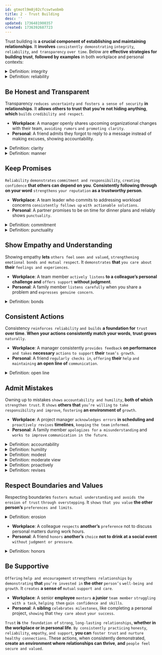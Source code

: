 ```yaml
---
id: gtmotl9m8j02cfcswtwobmb
title: 2 - Trust Building
desc: ''
updated: 1736481900357
created: 1736392687723
---
```


Trust building is **a crucial component of establishing and maintaining relationships**. It **involves** `consistently demonstrating` `integrity`, `reliability`, `and transparency` `over time`. Below are **effective strategies for building trust**, **followed by examples** in both workplace and personal contexts:



<!-- start of 'integrity' section -->
<details>
    <summary>Definition: integrity</summary>

#
Integrity **is** `the quality of` `being honest`, `having strong` `moral principles`, `and doing the right thing` **even when no one is watching**.

---
</details>
<!-- end of 'integrity' section -->



<!-- start of 'reliability' section -->
<details>
    <summary>Definition: reliability</summary>

#
Reliability **is** `the quality of` `being dependable and consistent`, **where** **others can trust you** `to do` `what you say` `you will do`.

---
</details>
<!-- end of 'reliability' section -->



## **Be Honest and Transparent**  
Transparency `reduces uncertainty` `and fosters a sense of security` **in relationships**. It **allows others to trust that you’re not hiding anything**, **which** `builds` `credibility and respect`.  
- **Workplace**: A manager openly shares upcoming organizational changes with their team, `avoiding rumors` `and promoting clarity`.  
- **Personal**: A friend admits they forgot to reply to a message instead of making excuses, showing accountability.  



<!-- start of 'clarity' section -->
<details>
    <summary>Definition: clarity</summary>

#
Clarity **is** `the quality of` `being` `easy to understand`, `clear`, `and free from` `confusion or ambiguity`. It **involves** `expressing thoughts`, `ideas`, `or information` `in a straightforward and transparent` `manner`.

---
</details>
<!-- end of 'clarity' section -->



<!-- start of 'manner' section -->
<details>
    <summary>Definition: manner</summary>

#
Manner **refers to** `the way in which` `something is done` `or the style of behavior` `a person shows` **in a particular situation**. It **can also refer to** `someone's` `attitude or approach`.

---
</details>
<!-- end of 'manner' section -->



## **Keep Promises**  
`Reliability` `demonstrates` `commitment and responsibility`, `creating confidence` **that others can depend on you**. **Consistently following through on your word** `strengthens` `your reputation` **as a trustworthy person**.  
- **Workplace**: A team leader who commits to addressing workload concerns `consistently follows up` `with actionable solutions`.  
- **Personal**: A partner promises to be on time for dinner plans and reliably shows `punctuality`.  



<!-- start of 'commitment' section -->
<details>
    <summary>Definition: commitment</summary>

#
Commitment **is** `the act of` `dedicating yourself` `to a task`, `cause`, `or person`, **and** `consistently working toward` `fulfilling` **your** `responsibilities or promises`.

---
</details>
<!-- end of 'commitment' section -->



<!-- start of 'punctuality' section -->
<details>
    <summary>Definition: punctuality</summary>

#
Punctuality **is** `the quality of` `being on time`, `arriving` `or completing something` `at the expected or scheduled moment`.

---
</details>
<!-- end of 'punctuality' section -->



## **Show Empathy and Understanding**  
Showing empathy **lets** `others feel` `seen and valued`, `strengthening` `emotional bonds and mutual respect`. It `demonstrates` **that** `you care about` **their** `feelings and experiences`.  
- **Workplace**: A team member `actively listens` **to a colleague’s personal challenge and** `offers support` **without judgment**.  
- **Personal**: A family member `listens carefully` when you share a problem and `expresses genuine concern`.  



<!-- start of 'bonds' section -->
<details>
    <summary>Definition: bonds</summary>

#
Bonds **are** `strong` `connections or relationships` `between people`, `groups`, `or things`, **often** `based on` `shared experiences`, `emotions`, `or goals`.

---
</details>
<!-- end of 'bonds' section -->



## **Consistent Actions**  
Consistency `reinforces reliability` `and builds` **a foundation for** `trust` **over time**. **When your actions consistently match your words**, **trust grows** `naturally`.  
- **Workplace**: A manager consistently `provides feedback` **on performance** `and takes` **necessary** `actions` `to support` **their** `team’s growth`.  
- **Personal**: A friend `regularly checks in`, `offering` **their** `help` `and maintaining` **an open line of** `communication`.  



<!-- start of 'open line' section -->
<details>
    <summary>Definition: open line</summary>

#
An open line **refers to** `clear and ongoing` `communication` **where people can** `freely` `share ideas`, `thoughts`, `or information` `without barriers`.

---
</details>
<!-- end of 'open line' section -->



## **Admit Mistakes**
Owning up to mistakes `shows` `accountability and humility`, **both of which** `strengthen trust`. It `shows` **others that** `you’re willing` `to take responsibility` `and improve`, `fostering` **an environment of** `growth`.  
- **Workplace**: A project manager `acknowledges errors` **in scheduling and** `proactively revises` **timelines**, `keeping` `the team` `informed`.  
- **Personal**: A family member `apologizes for` `a misunderstanding` and `works to improve` `communication in the future`.  



<!-- start of 'accountability' section -->
<details>
    <summary>Definition: accountability</summary>

#
Accountability **is** `the responsibility` `to explain your actions`, `accept the consequences`, `and take ownership of` `your decisions or tasks`.

---
</details>
<!-- end of 'accountability' section -->



<!-- start of 'humility' section -->
<details>
    <summary>Definition: humility</summary>

#
Humility **is** `the quality of` `being modest`, `not thinking` `you are better than others`, `and being open` `to learning or admitting` `mistakes`.

---
</details>
<!-- end of 'humility' section -->



<!-- start of 'modest' section -->
<details>
    <summary>Definition: modest</summary>

#
Modest **means** `being humble`, `not bragging about` **your** `achievements`, `and showing a moderate view of` **your** `own importance`.

---
</details>
<!-- end of 'modest' section -->



<!-- start of 'moderate view' section -->
<details>
    <summary>Definition: moderate view</summary>

#
A moderate view **means** `having` `a balanced or reasonable` `perspective`, `avoiding` `extremes or exaggerations in` `opinions or actions`.

---
</details>
<!-- end of 'moderate view' section -->



<!-- start of 'proactively' section -->
<details>
    <summary>Definition: proactively</summary>

#
Proactively **means** `taking action` `in advance` `to address a situation` `or solve a problem` `before it happens`.

---
</details>
<!-- end of 'proactively' section -->



<!-- start of 'revises' section -->
<details>
    <summary>Definition: revises</summary>

#
Revises **means** `making` `changes or improvements` `to something` `to correct or update it`.

---
</details>
<!-- end of 'revises' section -->



## **Respect Boundaries and Values**
Respecting boundaries `fosters mutual understanding` `and avoids the erosion of trust` `through overstepping`. It `shows` `that you value` **the other person’s** `preferences and limits`.  



<!-- start of 'erosion' section -->
<details>
    <summary>Definition: erosion</summary>

#
Erosion **means** `the gradual` `weakening`, `loss`, `or destruction of` `something` `over time`.

---
</details>
<!-- end of 'erosion' section -->



- **Workplace**: A colleague `respects` **another’s** `preference` not to discuss personal matters during work hours.
- **Personal**: A friend `honors` **another’s** `choice` **not to drink at a social event** `without` `judgment or pressure`.  



<!-- start of 'honors' section -->
<details>
    <summary>Definition: honors</summary>

#
Honors **means** `showing respect`, `recognition`, `or appreciation` `for someone or something`.

---
</details>
<!-- end of 'honors' section -->



## **Be Supportive**
`Offering` `help and encouragement` `strengthens relationships` `by demonstrating` **that** `you’re invested in` **the other** `person’s` `well-being and growth`. It `creates` **a sense of** `mutual` `support and care`.  
- **Workplace**: A senior **employee** `mentors` **a junior** `team member` `struggling with a task`, `helping them` `gain confidence and skills`.  
- **Personal**: A **sibling** `celebrates milestones`, like completing a personal project, `showing` that `they care about` `your success`.  

`Trust` **is** `the foundation of` `strong`, `long-lasting relationships`, **whether in the workplace or in personal life**. `By consistently practicing` `honesty`, `reliability`, `empathy`, `and support`, **you can** `foster trust` `and nurture healthy connections`. These actions, when consistently demonstrated, **create an environment where relationships can thrive**, **and** `people feel` `secure and valued`.